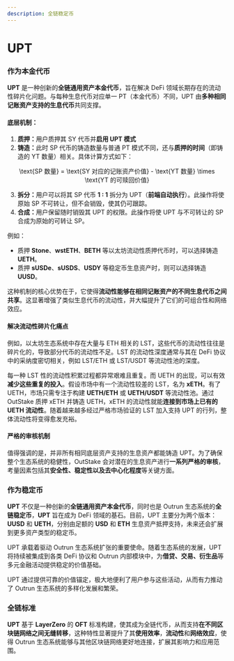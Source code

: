 ```yaml
---
description: 全链稳定币
---
```


# UPT

### **作为本金代币**

**UPT** 是一种创新的**全链通用资产本金代币**，旨在解决 DeFi 领域长期存在的流动性碎片化问题。与每种生息代币对应单一 PT（本金代币）不同，UPT 由**多种相同记账资产支持的生息代币**共同支撑。

#### **底层机制：**

1. **质押：**&#x7528;户质押其 SY 代币并**启用 UPT 模式**
2. **铸造：**&#x6B64;时 SP 代币的铸造数量与普通 PT 模式不同，还与**质押的时间**（即铸造的 YT 数量）相关。具体计算方式如下：

<p align="center"><span class="math">\text{SP 数量} = \text{SY 对应的记账资产价值} - \text{YT 数量} \times \text{YT 的可赎回价值}</span></p>

3. **拆分：**&#x7528;户可以将其 SP 代币 **1 : 1** 拆分为 UPT（**前端自动执行**）。此操作将使原始 SP 不可转让，但不会销毁，使其仍可跟踪。
4. **合成：**&#x7528;户保留随时销毁其 UPT 的权限。此操作将使 UPT 与不可转让的 SP 合成为原始的可转让 SP。

例如：

* 质押 **Stone**、**wstETH**、**BETH** 等以太坊流动性质押代币时，可以选择铸造 **UETH**。
* 质押 **sUSDe**、**sUSDS**、**USDY** 等稳定币生息资产时，则可以选择铸造 **UUSD**。

这种机制的核心优势在于，它使得**流动性能够在相同记账资产的不同生息代币之间共享**。这显著增强了类似生息代币的流动性，并大幅提升了它们的可组合性和网络效应。

#### **解决流动性碎片化痛点**

例如，以太坊生态系统中存在大量与 ETH 相关的 LST，这些代币的流动性往往是碎片化的，导致部分代币的流动性不足。LST 的流动性深度通常与其在 DeFi 协议中的采纳度密切相关，例如 LST/ETH 或 LST/USDT 等流动性池的深度。

每一种 LST 性的流动性积累过程都异常艰难且重复。而 UETH 的出现，可以有效**减少这些重复的投入**。假设市场中有一个流动性较差的 LST，名为 **xETH**。有了 UETH，市场只需专注于构建 **UETH/ETH** 或 **UETH/USDT** 等流动性池。通过 OutStake 质押 xETH 并铸造 UETH，xETH 的流动性就能**连接到市场上已有的 UETH 流动性**。随着越来越多经过严格市场验证的 LST 加入支持 UPT 的行列，整体流动性将变得愈发充裕。

#### **严格的审核机制**

值得强调的是，并非所有相同底层资产支持的生息资产都能铸造 UPT。为了确保整个生态系统的稳健性，OutStake 会对潜在的生息资产进行**一系列严格的审核**，考量因素包括其**安全性、稳定性以及去中心化程度**等关键方面。

### **作为稳定币**

**UPT** 不仅是一种创新的**全链通用资产本金代币**，同时也是 Outrun 生态系统的**全链稳定币**，**UPT** 旨在成为 DeFi 领域的基石。目前，UPT 主要分为两个版本：**UUSD** 和 **UETH**，分别由足额的 **USD** 和 **ETH** 生息资产抵押支持，未来还会扩展到更多资产类型的稳定币。

UPT 承载着驱动 Outrun 生态系统扩张的重要使命。随着生态系统的发展，UPT 将持续被集成到各类 DeFi 协议和 Outrun 内部模块中，为**借贷、交易、衍生品**等多元金融活动提供稳定的价值基础。

UPT 通过提供可靠的价值锚定，极大地便利了用户参与这些活动，从而有力推动了 Outrun 生态系统的多样化发展和繁荣。

### **全链标准**

**UPT** 基于 **LayerZero** 的 **OFT** 标准构建，使其成为全链代币，从而支持**在不同区块链网络之间无缝转移**，这种特性显著提升了其**使用效率**，**流动性**和**网络效应**，使得 Outrun 生态系统能够与其他区块链网络更好地连接，扩展其影响力和应用范围。
